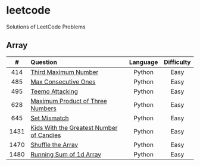 # leetcode
Solutions of LeetCode Problems

## Array
| # | Question | Language| Difficulty |
|:--:|:--|:--:|:--:|
| 414  | [Third Maximum Number](https://leetcode.com/problems/third-maximum-number/ "link") | Python | Easy |
| 485  | [Max Consecutive Ones](https://leetcode.com/problems/max-consecutive-ones/ "link") | Python | Easy |
| 495  | [Teemo Attacking](https://leetcode.com/problems/teemo-attacking/ "link") | Python | Easy |
| 628  | [Maximum Product of Three Numbers](https://leetcode.com/problems/maximum-product-of-three-numbers/ "link") | Python | Easy |
| 645  | [Set Mismatch](https://leetcode.com/problems/set-mismatch/ "link") | Python | Easy |
| 1431 | [Kids With the Greatest Number of Candies](https://leetcode.com/problems/kids-with-the-greatest-number-of-candies/ "link") | Python | Easy |
| 1470 | [Shuffle the Array](https://leetcode.com/problems/shuffle-the-array/ "link") | Python | Easy |
| 1480 | [Running Sum of 1d Array](https://leetcode.com/problems/running-sum-of-1d-array/ "link") | Python | Easy |
